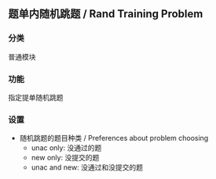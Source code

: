 ## 题单内随机跳题 / Rand Training Problem

### 分类
普通模块

### 功能
指定提单随机跳题

### 设置
 - 随机跳题的题目种类 / Preferences about problem choosing
   - unac only: 没通过的题
   - new only: 没提交的题
   - unac and new: 没通过和没提交的题